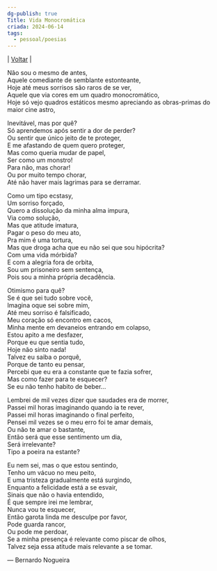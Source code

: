 ```yaml
---
dg-publish: true
Title: Vida Monocromática
criada: 2024-06-14
tags:
  - pessoal/poesias
---
```

| [Voltar](index) |

Não sou o mesmo de antes,  
Aquele comediante de semblante estonteante,  
Hoje até meus sorrisos são raros de se ver,  
Aquele que via cores em um quadro monocromático,  
Hoje só vejo quadros estáticos mesmo apreciando as obras-primas do maior cine astro,  
  
Inevitável, mas por quê?  
Só aprendemos após sentir a dor de perder?  
Ou sentir que único jeito de te proteger,  
E me afastando de quem quero proteger,  
Mas como queria mudar de papel,  
Ser como um monstro!  
Para não, mas chorar!  
Ou por muito tempo chorar,  
Até não haver mais lagrimas para se derramar.  
  
Como um tipo ecstasy,  
Um sorriso forçado,  
Quero a dissolução da minha alma impura,  
Via como solução,  
Mas que atitude imatura,  
Pagar o peso do meu ato,  
Pra mim é uma tortura,  
Mas que droga acha que eu não sei que sou hipócrita?  
Com uma vida mórbida?  
E com a alegria fora de orbita,  
Sou um prisoneiro sem sentença,  
Pois sou a minha própria decadência.  
  
Otimismo para quê?  
Se é que sei tudo sobre você,  
Imagina oque sei sobre mim,  
Até meu sorriso é falsificado,  
Meu coração só encontro em cacos,  
Minha mente em devaneios entrando em colapso,  
Estou apito a me desfazer,  
Porque eu que sentia tudo,  
Hoje não sinto nada!  
Talvez eu saiba o porquê,  
Porque de tanto eu pensar,  
Percebi que eu era a constante que te fazia sofrer,  
Mas como fazer para te esquecer?  
Se eu não tenho habito de beber...  
  
Lembrei de mil vezes dizer que saudades era de morrer,  
Passei mil horas imaginando quando ia te rever,  
Passei mil horas imaginando o final perfeito,  
Pensei mil vezes se o meu erro foi te amar demais,  
Ou não te amar o bastante,  
Então será que esse sentimento um dia,  
Será irrelevante?  
Tipo a poeira na estante?  
  
Eu nem sei, mas o que estou sentindo,  
Tenho um vácuo no meu peito,  
E uma tristeza gradualmente está surgindo,  
Enquanto a felicidade está a se esvair,  
Sinais que não o havia entendido,  
É que sempre irei me lembrar,  
Nunca vou te esquecer,  
Então garota linda me desculpe por favor,  
Pode guarda rancor,  
Ou pode me perdoar,  
Se a minha presença é relevante como piscar de olhos,  
Talvez seja essa atitude mais relevante a se tomar.  
  
— Bernardo Nogueira